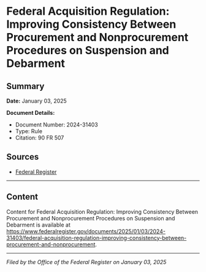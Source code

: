 # Federal Acquisition Regulation: Improving Consistency Between Procurement and Nonprocurement Procedures on Suspension and Debarment

## Summary

**Date:** January 03, 2025

**Document Details:**
- Document Number: 2024-31403
- Type: Rule
- Citation: 90 FR 507

## Sources
- [Federal Register](https://www.federalregister.gov/documents/2025/01/03/2024-31403/federal-acquisition-regulation-improving-consistency-between-procurement-and-nonprocurement)

---

## Content

Content for Federal Acquisition Regulation: Improving Consistency Between Procurement and Nonprocurement Procedures on Suspension and Debarment is available at https://www.federalregister.gov/documents/2025/01/03/2024-31403/federal-acquisition-regulation-improving-consistency-between-procurement-and-nonprocurement.

---

*Filed by the Office of the Federal Register on January 03, 2025*
